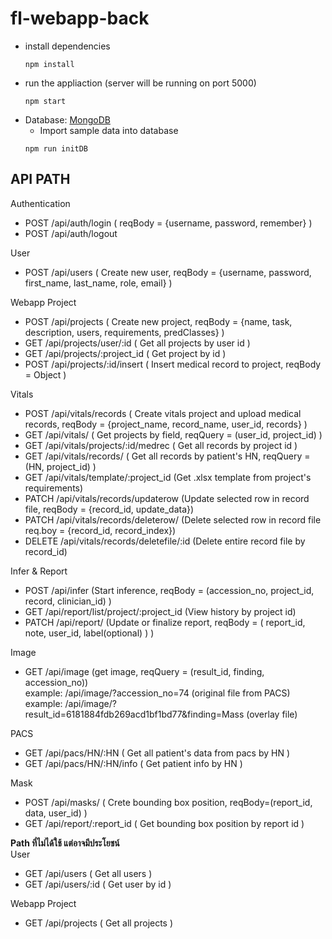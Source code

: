 # fl-webapp-back
- install dependencies
   ```
   npm install
   ```
- run the appliaction (server will be running on port 5000)
  ```
  npm start
  ```
- Database: [MongoDB](https://docs.mongodb.com/manual/installation/)
   - Import sample data into database
  ```
  npm run initDB
  ```

## API PATH
Authentication <br />
- POST /api/auth/login ( reqBody = {username, password, remember} )
- POST /api/auth/logout 


User 
- POST /api/users ( Create new user, reqBody = {username, password, first_name, last_name, role, email} )

Webapp Project
- POST /api/projects ( Create new project, reqBody = {name, task, description, users, requirements, predClasses} )
- GET /api/projects/user/:id ( Get all projects by user id )
- GET /api/projects/:project_id ( Get project by id )
- POST /api/projects/:id/insert ( Insert medical record to project, reqBody = Object ) 


Vitals
- POST /api/vitals/records ( Create vitals project and upload medical records, reqBody = {project_name, record_name, user_id, records} )
- GET /api/vitals/ ( Get projects by field, reqQuery = (user_id, project_id) )
- GET /api/vitals/projects/:id/medrec ( Get all records by project id )
- GET /api/vitals/records/ ( Get all records by patient's HN, reqQuery = (HN, project_id) )
- GET /api/vitals/template/:project_id (Get .xlsx template from project's requirements)
- PATCH /api/vitals/records/updaterow (Update selected row in record file, reqBody = {record_id, update_data})
- PATCH /api/vitals/records/deleterow/ (Delete selected row in record file req.boy = {record_id, record_index}) 
- DELETE /api/vitals/records/deletefile/:id (Delete entire record file by record_id) 

Infer & Report
- POST /api/infer (Start inference, reqBody = (accession_no, project_id, record, clinician_id) )
- GET /api/report/list/project/:project_id (View history by project id)
- PATCH /api/report/ (Update or finalize report, reqBody = ( report_id, note, user_id, label(optional) ) )

Image
- GET /api/image (get image, reqQuery = (result_id, finding, accession_no)) <br />
  example: /api/image/?accession_no=74 (original file from PACS) <br />
  example: /api/image/?result_id=6181884fdb269acd1bf1bd77&finding=Mass (overlay file)

PACS
- GET /api/pacs/HN/:HN ( Get all patient's data from pacs by HN )
- GET /api/pacs/HN/:HN/info ( Get patient info by HN )

Mask
- POST /api/masks/ ( Crete bounding box position, reqBody=(report_id, data, user_id) )
- GET /api/report/:report_id ( Get bounding box position by report id )

**Path ที่ไม่ได้ใช้ แต่อาจมีประโยชน์** <br />
User <br />
- GET /api/users ( Get all users )
- GET /api/users/:id ( Get user by id )

Webapp Project
- GET /api/projects ( Get all projects )

